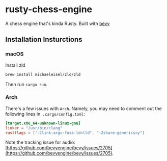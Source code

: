 
# rusty-chess-engine

A chess engine that's kinda Rusty. Built with [bevy](https://github.com/bevyengine/bevy)


## Installation Insturctions

### macOS

Install zld
```bash
brew install michaeleisel/zld/zld
```

Then run `cargo run`.

### Arch

There's a few issues with `Arch`. Namely, you may need to comment out the following lines in` .cargo/config.toml`:
```toml
[target.x86_64-unknown-linux-gnu]
linker = "/usr/bin/clang"
rustflags = ["-Clink-arg=-fuse-ld=lld", "-Zshare-generics=y"]
```

Note the tracking issue for audio: [https://github.com/bevyengine/bevy/issues/2705](https://github.com/bevyengine/bevy/issues/2705).
